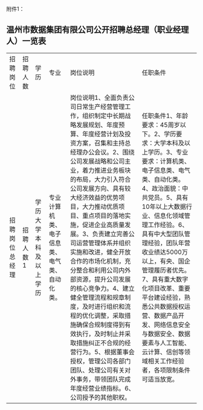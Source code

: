 

附件1：

## 温州市数据集团有限公司公开招聘总经理（职业经理人）一览表



<table><tr><td>招聘岗位</td><td>招聘人数</td><td>学历</td><td>专业</td><td>岗位说明</td><td>任职条件</td></tr><tr><td>招聘岗位  总经理</td><td>招聘人数  1</td><td>学历  大学本科  及以上学历</td><td>专业  计算机类、电子信息类、电气类、自动化类。</td><td>岗位说明1、全面负责公司日常生产经营管理工作，组织制定中长期战略发展规划、年度预算、年度经营计划及投资方案，召集和主持总经理办公会议。2、围绕公司发展战略和公司主业，着力推进业务板块的布局，大力引入符合公司发展方向、具有较大经济效益的优势项目，大力推动优质项目、重点项目的落地实施，促进企业高质量发展。3、负责建立完善公司运营管理体系并组织实施和改进，健全开放合作的市场化机制，充分整合和利用公司内外部资源，提升公司发展的核心竞争力。4、建立健全管理流程和规章制度，及时进行组织和流程的优化调整，采取措施确保合规制度得到有效执行，及时制止并采取措施纠正不合规的经营行为。5、根据董事会授权，管理公司各部门团队、处理公司有关对外事务，带领团队完成年度经营业绩指标。6、公司授予的其他职权。</td><td>任职条件1、年龄要求：45周岁以下。2、学历要求：大学本科及以上学历。3、专业要求：计算机类、电子信息类、电气类、自动化类。4、政治面貌：中共党员。5、具有10年以上大数据行业、信息化领域管理工作经验。6、具有中大型团队管理经验，团队年营收业绩达5000万以上，有央、国企管理履历者优先。7、具有重大数字化项目改革、重要平台建设经验，熟悉公共数据授权运营、数据产品开发、网络信息安全与数据安全、数据要素与人工智能、云计算、信创等领域相关工作经验者，各项限制条件可适当放宽。</td></tr></table>